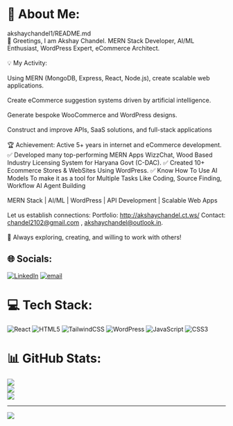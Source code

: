 # 💫 About Me:
akshaychandel1/README.md<br>👋 Greetings, I am Akshay Chandel. MERN Stack Developer, AI/ML Enthusiast, WordPress Expert, eCommerce Architect.<br><br>💡 My Activity:<br><br>Using MERN (MongoDB, Express, React, Node.js), create scalable web applications.<br><br>Create eCommerce suggestion systems driven by artificial intelligence.<br><br>Generate bespoke WooCommerce and WordPress designs.<br><br>Construct and improve APIs, SaaS solutions, and full-stack applications<br><br>🏆 Achievement: Active 5+ years in internet and eCommerce development. ✅ Developed many top-performing MERN Apps WizzChat, Wood Based Industry Licensing System for Haryana Govt (C-DAC). ✅ Created 10+ Ecommerce Stores & WebSites Using WordPress. ✅ Know How To Use AI Models To make it as a tool for Multiple Tasks Like Coding, Source Finding, Workflow AI Agent Building<br><br>MERN Stack | AI/ML | WordPress | API Development | Scalable Web Apps<br><br>Let us establish connections: Portfolio: http://akshaychandel.ct.ws/ Contact: chandel2102@gmail.com , akshaychandel@outlook.in.<br><br>🚀 Always exploring, creating, and willing to work with others!


## 🌐 Socials:
[![LinkedIn](https://img.shields.io/badge/LinkedIn-%230077B5.svg?logo=linkedin&logoColor=white)](https://linkedin.com/in/https://www.linkedin.com/in/akshay-chandel-682a71266/) [![email](https://img.shields.io/badge/Email-D14836?logo=gmail&logoColor=white)](mailto:chandel2102@gmail.com) 

# 💻 Tech Stack:
![React](https://img.shields.io/badge/react-%2320232a.svg?style=for-the-badge&logo=react&logoColor=%2361DAFB) ![HTML5](https://img.shields.io/badge/html5-%23E34F26.svg?style=for-the-badge&logo=html5&logoColor=white) ![TailwindCSS](https://img.shields.io/badge/tailwindcss-%2338B2AC.svg?style=for-the-badge&logo=tailwind-css&logoColor=white) ![WordPress](https://img.shields.io/badge/WordPress-%23117AC9.svg?style=for-the-badge&logo=WordPress&logoColor=white) ![JavaScript](https://img.shields.io/badge/javascript-%23323330.svg?style=for-the-badge&logo=javascript&logoColor=%23F7DF1E) ![CSS3](https://img.shields.io/badge/css3-%231572B6.svg?style=for-the-badge&logo=css3&logoColor=white)
# 📊 GitHub Stats:
![](https://github-readme-stats.vercel.app/api?username=akshaychandel1&theme=dark&hide_border=false&include_all_commits=false&count_private=false)<br/>
![](https://nirzak-streak-stats.vercel.app/?user=akshaychandel1&theme=dark&hide_border=false)<br/>
![](https://github-readme-stats.vercel.app/api/top-langs/?username=akshaychandel1&theme=dark&hide_border=false&include_all_commits=false&count_private=false&layout=compact)

---
[![](https://visitcount.itsvg.in/api?id=akshaychandel1&icon=2&color=0)](https://visitcount.itsvg.in)

<!-- Proudly created with GPRM ( https://gprm.itsvg.in ) -->
